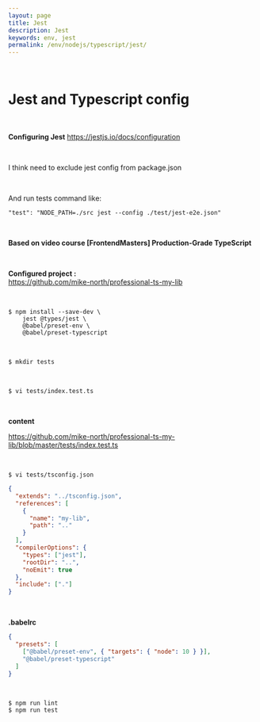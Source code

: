 ```yaml
---
layout: page
title: Jest
description: Jest
keywords: env, jest
permalink: /env/nodejs/typescript/jest/
---
```


<br/>

# Jest and Typescript config

<br/>

**Configuring Jest**
https://jestjs.io/docs/configuration

<br/>

I think need to exclude jest config from package.json

<br/>

And run tests command like:

```
"test": "NODE_PATH=./src jest --config ./test/jest-e2e.json"
```

<!--

```
,
  "jest": {
    "moduleFileExtensions": [
      "js",
      "json",
      "ts"
    ],
    "rootDir": "src",
    "testRegex": ".*\\.spec\\.ts$",
    "transform": {
      "^.+\\.(t|j)s$": "ts-jest"
    },
    "collectCoverageFrom": [
      "**/*.(t|j)s"
    ],
    "coverageDirectory": "../coverage",
    "testEnvironment": "node"
  }
```

-->

<br/>

**Based on video course [FrontendMasters] Production-Grade TypeScript**

<br/>

**Configured project :**  
https://github.com/mike-north/professional-ts-my-lib

<br/>

```
$ npm install --save-dev \
    jest @types/jest \
    @babel/preset-env \
    @babel/preset-typescript
```

<br/>

    $ mkdir tests

<br/>

    $ vi tests/index.test.ts

<br/>

**content**

https://github.com/mike-north/professional-ts-my-lib/blob/master/tests/index.test.ts

<br/>

    $ vi tests/tsconfig.json

```json
{
  "extends": "../tsconfig.json",
  "references": [
    {
      "name": "my-lib",
      "path": ".."
    }
  ],
  "compilerOptions": {
    "types": ["jest"],
    "rootDir": "..",
    "noEmit": true
  },
  "include": ["."]
}
```

<br/>

**.babelrc**

```json
{
  "presets": [
    ["@babel/preset-env", { "targets": { "node": 10 } }],
    "@babel/preset-typescript"
  ]
}
```

<br/>

```
$ npm run lint
$ npm run test
```
